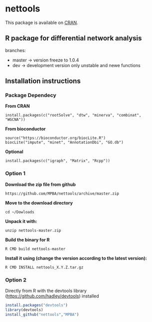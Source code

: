 # nettools
This package is available on [CRAN](https://cran.r-project.org/web/packages/nettools/index.html).

## R package for differential network analysis
branches:
* master 		-> version freeze to 1.0.4
* dev 		-> development version only unstable and newe functions





## Installation instructions

### Package Dependecy
**From CRAN**
```
install.packages(c("rootSolve", "dtw", "minerva", "combinat", "WGCNA"))
```

**From bioconductor**
```
source("https://bioconductor.org/biocLite.R")
biocLite("impute", "minet", "AnnotationDbi", "GO.db")
```

**Optional**
```
install.packages(c("igraph", "Matrix", "Rcpp"))
```

### Option 1 

**Download the zip file from github**
```
https://github.com/MPBA/nettools/archive/master.zip
```
**Move to the download directory**
``` 
cd ~/Dowloads
```

**Unpack it with:**
``` 
unzip nettools-master.zip
```

**Build the binary for R**
``` 
R CMD build nettools-master
```

**Install it using (change the version according to the latest version):**
``` 
R CMD INSTALL nettools_X.Y.Z.tar.gz
```

### Option 2

Directly from R with the devtools library (https://github.com/hadley/devtools) installed 

``` R
install.packages("devtools")
library(devtools)
install_github("nettools","MPBA")
```
